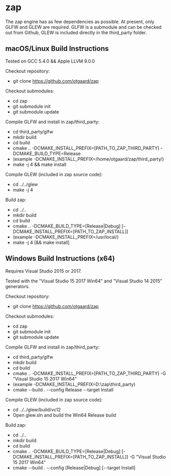 # zap

The zap engine has as few dependencies as possible.  At present, only GLFW and GLEW are
required.  GLFW is a submodule and can be checked out from Github, GLEW is included 
directly in the third_party folder.

macOS/Linux Build Instructions
------------------------------

Tested on GCC 5.4.0 && Apple LLVM 9.0.0

Checkout repository:

* git clone https://github.com/otgaard/zap

Checkout submodules:

* cd zap
* git submodule init
* git submodule update

Compile GLFW and install in zap/third_party:

* cd third_party/glfw
* mkdir build
* cd build
* cmake .. -DCMAKE_INSTALL_PREFIX=[PATH_TO_ZAP_THIRD_PARTY] -DCMAKE_BUILD_TYPE=Release
* (example -DCMAKE_INSTALL_PREFIX=/home/otgaard/zap/third_party/)
* make -j 4 && make install

Compile GLEW (included in zap source code):

* cd ../../glew
* make -j 4

Build zap:

* cd ../..
* mkdir build
* cd build
* cmake .. -DCMAKE_BUILD_TYPE=[Release|Debug] [-DCMAKE_INSTALL_PREFIX=[PATH_TO_ZAP_INSTALL]]
* (example -DCMAKE_INSTALL_PREFIX=/usr/local/)
* make -j 4 [&& make install]

Windows Build Instructions (x64)
--------------------------------

Requires Visual Studio 2015 or 2017.

Tested with the "Visual Studio 15 2017 Win64" and "Visual Studio 14 2015" generators.

Checkout repository:

* git clone https://github.com/otgaard/zap

Checkout submodules:

* cd zap
* git submodule init
* git submodule update

Compile GLFW and install in zap/third_party:

* cd third_party/glfw
* mkdir build
* cd build
* cmake .. -DCMAKE_INSTALL_PREFIX=[PATH_TO_ZAP_THIRD_PARTY] -G "Visual Studio 15 2017 Win64"
* (example -DCMAKE_INSTALL_PREFIX=D:\zap\third_party)
* cmake --build . --config Release --target Install

Compile GLEW (included in zap source code):

* cd ../../glew/build/vc12
* Open glew.sln and build the Win64 Release build

Build zap:

* cd ../..
* mkdir build
* cd build
* cmake .. -DCMAKE_BUILD_TYPE=[Release|Debug] [-DCMAKE_INSTALL_PREFIX=[PATH_TO_ZAP_INSTALL]] -G "Visual Studio 15 2017 Win64"
* cmake --build . --config [Release|Debug] [--target Install]
